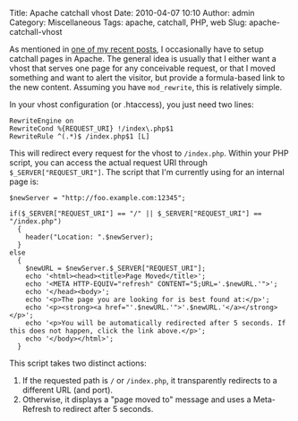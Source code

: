 Title: Apache catchall vhost
Date: 2010-04-07 10:10
Author: admin
Category: Miscellaneous
Tags: apache, catchall, PHP, web
Slug: apache-catchall-vhost

As mentioned in [one of my recent posts](/2010/04/bind9-dynamic-dns/), I occasionally
have to setup catchall pages in Apache. The general idea is usually that I either want
a vhost that serves one page for any conceivable request, or that I moved something and
want to alert the visitor, but provide a formula-based link to the new content. Assuming
you have `mod_rewrite`, this is relatively simple.

In your vhost configuration (or .htaccess), you just need two lines:

~~~~{.apacheconf}
RewriteEngine on
RewriteCond %{REQUEST_URI} !/index\.php$1
RewriteRule ^(.*)$ /index.php$1 [L]
~~~~

This will redirect every request for the vhost to `/index.php`. Within
your PHP script, you can access the actual request URI through `$_SERVER["REQUEST_URI"]`.
The script that I'm currently using for an internal page is:

~~~~{.php}
$newServer = "http://foo.example.com:12345";

if($_SERVER["REQUEST_URI"] == "/" || $_SERVER["REQUEST_URI"] == "/index.php")
  {
    header("Location: ".$newServer);
  }
else
  {
    $newURL = $newServer.$_SERVER["REQUEST_URI"];
    echo '<html><head><title>Page Moved</title>';
    echo '<META HTTP-EQUIV="refresh" CONTENT="5;URL='.$newURL.'">';
    echo '</head><body>';
    echo '<p>The page you are looking for is best found at:</p>';
    echo '<p><strong><a href="'.$newURL.'">'.$newURL.'</a></strong></p>';
    echo '<p>You will be automatically redirected after 5 seconds. If this does not happen, click the link above.</p>';
    echo '</body></html>';
  }
~~~~

This script takes two distinct actions:

1. If the requested path is `/` or `/index.php`, it transparently redirects to a different URL (and port).
2. Otherwise, it displays a "page moved to" message and uses a Meta-Refresh to redirect after 5 seconds.
